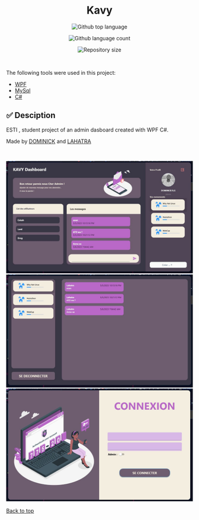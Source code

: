 

<h1 align="center">Kavy</h1>

<p align="center">
  <img alt="Github top language" src="https://img.shields.io/github/languages/top/c3k4ah/kavy-interface?color=56BEB8">
</p>
<p align="center">
  <img alt="Github language count" src="https://img.shields.io/github/languages/count/c3k4ah/kavy-interface?color=56BEB8">
</p>
<p align="center">
  <img alt="Repository size" src="https://img.shields.io/github/repo-size/c3k4ah/kavy-interface?color=56BEB8">
</p>

<br>

The following tools were used in this project:

- [WPF](https://expo.io/)
- [MySql](https://nodejs.org/en/)
- [C#](https://pt-br.reactjs.org/)


## :white_check_mark: Desciption ##

ESTI , student project of an admin dasboard created with WPF C#.



Made by <a href="https://github.com/c3k4ah" target="_blank">DOMINICK</a> and <a href="https://github.com/lahatra03" target="_blank">LAHATRA</a>

&#xa0;
<br>
<p align="center">
  <img alt="dashboard" src="kavy1.JPG">
  <br>
  <img alt="client" src="kavy2.JPG">
  <br>
  <img alt="login" src="kavy3.JPG">
</p>
<a href="#top">Back to top</a>
